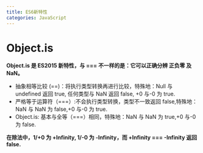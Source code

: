 ```yaml
---
title: ES6新特性
categories: JavaScript
---
```




# Object.is

**Object.is 是 ES2015 新特性，与 === 不一样的是：它可以正确分辨 正负零 及 NaN。**

- 抽象相等比较 (==)：将执行类型转换再进行比较，特殊地：Null 与 undefined 返回 true, 任何类型与 NaN 返回 false, +0 与-0 为 true.
- 严格等于运算符（===）:不会执行类型转换，类型不一致返回 false,特殊地：NaN 与 NaN 为 false,+0 与-0 为 true.
- Object.is: 基本与全等（===）相同，特殊地：NaN 与 NaN 为 true,+0 与-0 为 false.

**在除法中，1/+0 为 +Infinity, 1/-0 为 -Infinity，而 +Infinity === -Infinity 返回 false.**
